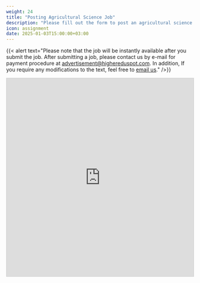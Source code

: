 ```yaml
---
weight: 24
title: "Posting Agricultural Science Job"
description: "Please fill out the form to post an agricultural science job."
icon: assignment
date: 2025-01-03T15:00:00+03:00
---
```


{{< alert text="Please note that the job will be instantly available after you submit the job. After submitting a job, please contact us by e-mail for payment procedure at advertisement@highereduspot.com. In addition, If you require any modifications to the text, feel free to [email us](mailto:advertisement@highereduspot.com)." />}}

<iframe class="airtable-embed" src="https://airtable.com/embed/appWOoBxmGoaKnB37/pagC6RP74Lf7Wk5c3/form" frameborder="0" onmousewheel="" width="100%" height="533" style="background: transparent; border: 1px solid #ccc;"></iframe>